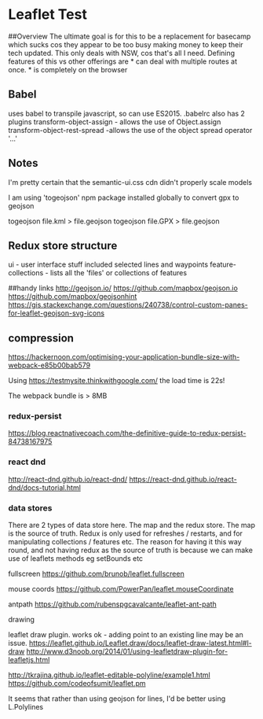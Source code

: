 # Leaflet Test

##Overview
The ultimate goal is for this to be a replacement for basecamp which sucks cos they appear to be too busy making money to
keep their tech updated.
This only deals with NSW, cos that's all I need.
Defining features of this vs other offerings are
    * can deal with multiple routes at once.
    * is completely on the browser


## Babel
uses babel to transpile javascript, so can use ES2015.  .babelrc also has 2 plugins
transform-object-assign - allows the use of Object.assign
transform-object-rest-spread -allows the use of the object spread operator '...'

## Notes
I'm pretty certain that the semantic-ui.css cdn didn't properly scale models


I am using 'togeojson' npm package installed globally to convert gpx to geojson

togeojson file.kml > file.geojson
togeojson file.GPX > file.geojson



## Redux store structure
ui - user interface stuff included selected lines and waypoints
feature-collections - lists all the 'files' or collections of features

##handy links
http://geojson.io/
https://github.com/mapbox/geojson.io
https://github.com/mapbox/geojsonhint
https://gis.stackexchange.com/questions/240738/control-custom-panes-for-leaflet-geojson-svg-icons


## compression
https://hackernoon.com/optimising-your-application-bundle-size-with-webpack-e85b00bab579

Using https://testmysite.thinkwithgoogle.com/ the load time is 22s!

The webpack bundle is > 8MB

### redux-persist
https://blog.reactnativecoach.com/the-definitive-guide-to-redux-persist-84738167975

### react dnd
http://react-dnd.github.io/react-dnd/
https://react-dnd.github.io/react-dnd/docs-tutorial.html

### data stores
There are 2 types of data store here.  The map and the redux store.
The map is the source of truth.  Redux is only used for refreshes / restarts, and for manipulating
collections / features etc.  The reason for having it this way round, and not having
redux as the source of truth is because we can make use of leaflets methods eg setBounds etc


fullscreen
https://github.com/brunob/leaflet.fullscreen

mouse coords
https://github.com/PowerPan/leaflet.mouseCoordinate

antpath
https://github.com/rubenspgcavalcante/leaflet-ant-path

drawing

leaflet draw plugin.  works ok - adding point to an existing line may be an issue.
https://leaflet.github.io/Leaflet.draw/docs/leaflet-draw-latest.html#l-draw
http://www.d3noob.org/2014/01/using-leafletdraw-plugin-for-leafletjs.html

http://tkrajina.github.io/leaflet-editable-polyline/example1.html
https://github.com/codeofsumit/leaflet.pm

It seems that rather than using geojson for lines, I'd be better using L.Polylines